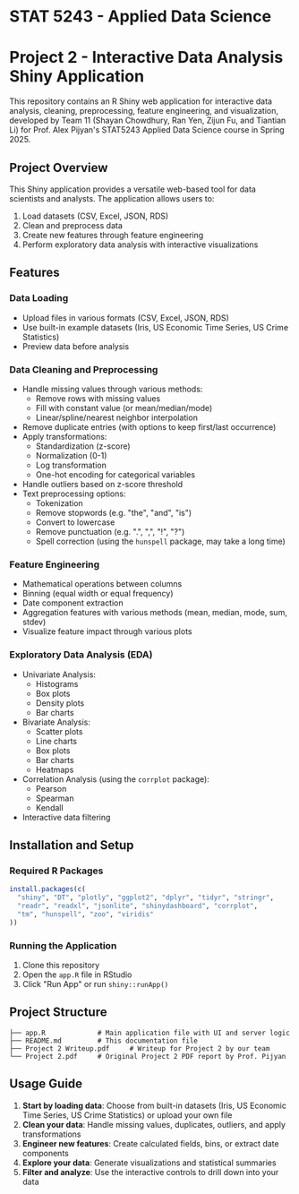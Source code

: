 # STAT 5243 - Applied Data Science 
# Project 2 - Interactive Data Analysis Shiny Application

This repository contains an R Shiny web application for interactive data analysis, cleaning, preprocessing, feature engineering, and visualization, developed by Team 11 (Shayan Chowdhury, Ran Yen, Zijun Fu, and Tiantian Li) for Prof. Alex Pijyan's STAT5243 Applied Data Science course in Spring 2025.

## Project Overview

This Shiny application provides a versatile web-based tool for data scientists and analysts. The application allows users to:

1. Load datasets (CSV, Excel, JSON, RDS)
2. Clean and preprocess data
3. Create new features through feature engineering
4. Perform exploratory data analysis with interactive visualizations

## Features

### Data Loading
- Upload files in various formats (CSV, Excel, JSON, RDS)
- Use built-in example datasets (Iris, US Economic Time Series, US Crime Statistics)
- Preview data before analysis

### Data Cleaning and Preprocessing
- Handle missing values through various methods:
  - Remove rows with missing values
  - Fill with constant value (or mean/median/mode)
  - Linear/spline/nearest neighbor interpolation
- Remove duplicate entries (with options to keep first/last occurrence)
- Apply transformations:
  - Standardization (z-score)
  - Normalization (0-1)
  - Log transformation
  - One-hot encoding for categorical variables
- Handle outliers based on z-score threshold
- Text preprocessing options:
  - Tokenization
  - Remove stopwords (e.g. "the", "and", "is")
  - Convert to lowercase
  - Remove punctuation (e.g. ".", ",", "!", "?")
  - Spell correction (using the `hunspell` package, may take a long time)

### Feature Engineering
- Mathematical operations between columns
- Binning (equal width or equal frequency)
- Date component extraction
- Aggregation features with various methods (mean, median, mode, sum, stdev)
- Visualize feature impact through various plots

### Exploratory Data Analysis (EDA)
- Univariate Analysis:
  - Histograms
  - Box plots
  - Density plots
  - Bar charts
- Bivariate Analysis:
  - Scatter plots
  - Line charts
  - Box plots
  - Bar charts
  - Heatmaps
- Correlation Analysis (using the `corrplot` package):
  - Pearson
  - Spearman
  - Kendall
- Interactive data filtering

## Installation and Setup

### Required R Packages
```r
install.packages(c(
  "shiny", "DT", "plotly", "ggplot2", "dplyr", "tidyr", "stringr",
  "readr", "readxl", "jsonlite", "shinydashboard", "corrplot",
  "tm", "hunspell", "zoo", "viridis"
))
```

### Running the Application
1. Clone this repository
2. Open the `app.R` file in RStudio
3. Click "Run App" or run `shiny::runApp()`

## Project Structure

```
├── app.R             # Main application file with UI and server logic
├── README.md         # This documentation file
├── Project 2 Writeup.pdf     # Writeup for Project 2 by our team
└── Project 2.pdf     # Original Project 2 PDF report by Prof. Pijyan
```

## Usage Guide

1. **Start by loading data**: Choose from built-in datasets (Iris, US Economic Time Series, US Crime Statistics) or upload your own file
2. **Clean your data**: Handle missing values, duplicates, outliers, and apply transformations
3. **Engineer new features**: Create calculated fields, bins, or extract date components
4. **Explore your data**: Generate visualizations and statistical summaries
5. **Filter and analyze**: Use the interactive controls to drill down into your data